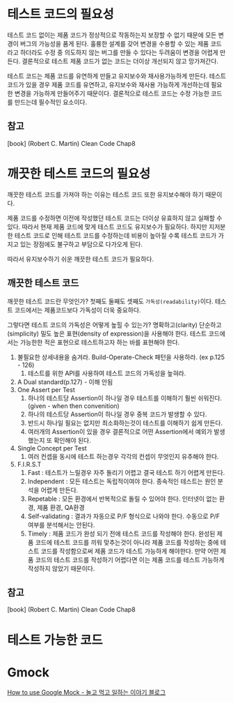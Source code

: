# 테스트 코드의 필요성
테스트 코드 없이는 제품 코드가 정상적으로 작동하는지 보장할 수 없기 때문에 모든 변경이 버그의 가능성을 품게 된다. 훌륭한 설계를 갖어 변경을 수용할 수 있는 제품 코드라고 하더라도 수정 중 의도하지 않는 버그를 만들 수 있다는 두려움이 변경을 어렵게 만든다. 결론적으로 테스트 제품 코드가 없는 코드는 더이상 개선되지 않고 망가져간다.

테스트 코드는 제품 코드를 유연하게 만들고 유지보수와 재사용가능하게 만든다. 테스트 코드가 있을 경우 제품 코드를 유연하고, 유지보수와 재사용 가능하게 개선하는데 필요한 변경을 가능하게 만들어주기 때문이다. 결론적으로 테스트 코드는 수정 가능한 코드를 만드는데 필수적인 요소이다.

## 참고
[book] (Robert C. Martin) Clean Code Chap8

# 깨끗한 테스트 코드의 필요성
깨끗한 테스트 코드를 가져야 하는 이유는 테스트 코드 또한 유지보수해야 하기 때문이다.

제품 코드를 수정하면 이전에 작성했던 테스트 코드는 더이상 유효하지 않고 실패할 수 있다. 따라서 현재 제품 코드에 맞게 테스트 코드도 유지보수가 필요하다. 하지만 지저분한 테스트 코드로 인해 테스트 코드를 수정하는데 비용이 높아질 수록 테스트 코드가 가지고 있는 장점에도 불구하고 부담으로 다가오게 된다. 

따라서 유지보수하기 쉬운 깨끗한 테스트 코드가 필요하다.

## 깨끗한 테스트 코드
깨끗한 테스트 코드란 무엇인가? 첫째도 둘째도 셋째도 `가독성(readability)`이다. 테스트 코드에서는 제품코드보다 가독성이 더욱 중요하다.

그렇다면 테스트 코드의 가독성은 어떻게 높힐 수 있는가? 명확하고(clarity) 단순하고(simplicity) 밀도 높은 표현(density of expression)을 사용해야 한다. 테스트 코드에서는 가능한한 적은 표현으로 테스트하고자 하는 바를 표현해야 한다.

1. 불필요한 상세내용을 숨겨라. Build-Operate-Check 패턴을 사용하라. (ex p.125 - 126)
   1. 테스트를 위한 API를 사용하여 테스트 코드의 가독성을 높혀라.
2. A Dual standard(p.127) - 이해 안됨
3. One Assert per Test
   1. 하나의 테스트당 Assertion이 하나일 경우 테스트를 이해하기 훨씬 쉬워진다.(given - when then convenition)
   2. 하나의 테스트당 Assertion이 하나일 경우 중복 코드가 발생할 수 있다.
   3. 반드시 하나일 필요는 없지만 최소화하는것이 테스트를 이해하기 쉽게 만든다.
   4. 여러개의 Assertion이 있을 경우 결론적으로 어떤 Assertion에서 예외가 발생했는지 또 확인해야 된다.
4. Single Concept per Test
   1. 여러 컨셉을 동시에 테스트 하는경우 각각의 컨셉이 무엇인지 유추해야 한다.
5. F.I.R.S.T
   1. Fast : 테스트가 느릴경우 자주 돌리기 어렵고 결국 테스트 하기 어렵게 만든다.
   2. Independent : 모든 테스트는 독립적이여야 한다. 종속적인 테스트는 원인 분석을 어렵게 만든다.
   3. Repetable : 모든 환경에서 반복적으로 돌릴 수 있어야 한다. 인터넷이 없는 환경, 제품 환경, QA환경
   4. Self-validating : 결과가 자동으로 P/F 형식으로 나와야 한다. 수동으로 P/F 여부를 분석해서는 안된다.
   5. Timely : 제품 코드가 완성 되기 전에 테스트 코드를 작성해야 한다. 완성된 제품 코드에 테스트 코드를 끼워 맞추는것이 아니라 제품 코드를 작성하는 중에 테스트 코드를 작성함으로써 제품 코드가 테스트 가능하게 해야한다. 만약 어떤 제품 코드의 테스트 코드를 작성하기 어렵다면 이는 제품 코드를 테스트 가능하게 작성하지 않았기 때문이다.

## 참고
[book] (Robert C. Martin) Clean Code Chap8

# 테스트 가능한 코드




# Gmock

[How to use Google Mock - 놀고 먹고 일하는 이야기 블로그](https://ungodly-hour.tistory.com/17)
